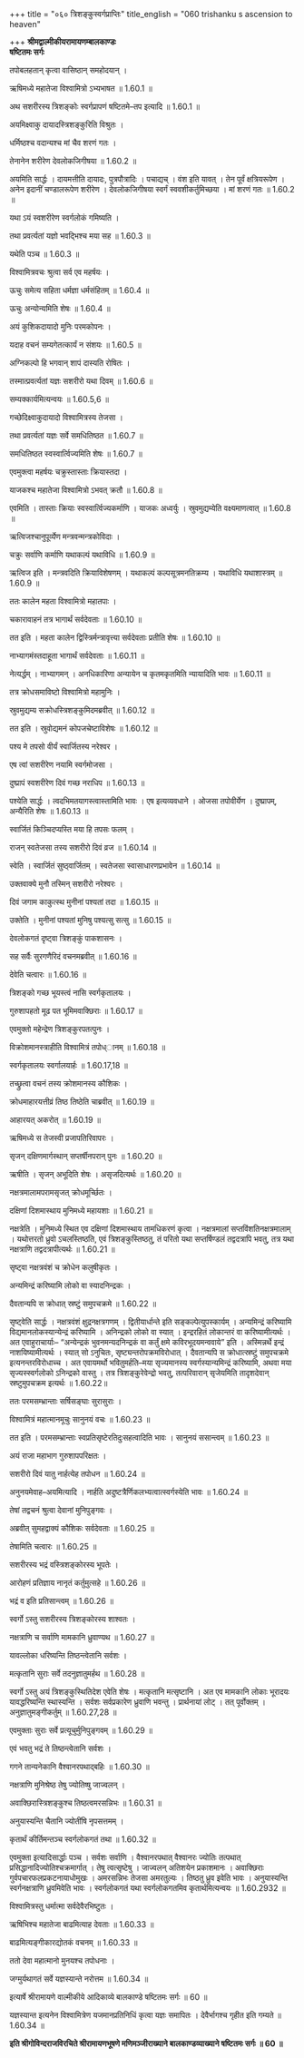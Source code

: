 +++
title = "०६० त्रिशङ्कुस्वर्गप्राप्तिः"
title_english = "060 trishanku s ascension to heaven"

+++
**श्रीमद्वाल्मीकीयरामायणम्बालकाण्डः  
षष्टितमः सर्गः**

तपोबलहतान् कृत्वा वासिष्ठान् समहोदयान् ।

ऋषिमध्ये महातेजा विश्वामित्रो ऽभ्यभाषत ॥ 1.60.1 ॥

अथ सशरीरस्य त्रिशङ्कोः स्वर्गप्रापणं षष्टितमे–तप इत्यादि ॥ 1.60.1 ॥

अयमिक्ष्वाकु दायादस्त्रिशङ्कुरिति विश्रुतः ।

धर्मिष्ठश्च वदान्यश्च मां चैव शरणं गतः ।

तेनानेन शरीरेण देवलोकजिगीषया ॥ 1.60.2 ॥

अयमिति सार्द्धः । दायमत्तीति दायादः, पुत्रपौत्रादिः । पचाद्यच् । वंश इति यावत् । तेन पूर्वं क्षत्रियरूपेण । अनेन इदानीं चण्डालरूपेण शरीरेण । देवलोकजिगीषया स्वर्गं स्ववशीकर्तुमिच्छया । मां शरणं गतः ॥ 1.60.2 ॥

यथा ऽयं स्वशरीरेण स्वर्गलोकं गमिष्यति ।

तथा प्रवर्त्यतां यज्ञो भवद्भिश्च मया सह ॥ 1.60.3 ॥

यथेति पञ्च ॥ 1.60.3 ॥

विश्वामित्रवचः श्रुत्वा सर्व एव महर्षयः ।

ऊचुः समेत्य सहिता धर्मज्ञा धर्मसंहितम् ॥ 1.60.4 ॥

ऊचुः अन्योन्यमिति शेषः ॥ 1.60.4 ॥

अयं कुशिकदायादो मुनिः परमकोपनः ।

यदाह वचनं सम्यगेतत्कार्यं न संशयः ॥ 1.60.5 ॥

अग्निकल्पो हि भगवान् शापं दास्यति रोषितः ।

तस्मात्प्रवर्त्यतां यज्ञः सशरीरो यथा दिवम् ॥ 1.60.6 ॥

सम्यक्कार्यमित्यन्वयः ॥ 1.60.5,6 ॥

गच्छेदिक्ष्वाकुदायादो विश्वामित्रस्य तेजसा ।

तथा प्रवर्त्यतां यज्ञः सर्वे समधितिष्ठत ॥ 1.60.7 ॥

समधितिष्ठत स्वस्वार्त्विज्यमिति शेषः ॥ 1.60.7 ॥

एवमुक्त्वा महर्षयः चक्रुस्तास्ताः क्रियास्तदा ।

याजकश्च महातेजा विश्वामित्रो ऽभवत् क्रतौ ॥ 1.60.8 ॥

एवमिति । तास्ताः क्रियाः स्वस्वार्त्विज्यकर्माणि । याजकः अध्वर्युः । स्रुवमुद्यम्येति वक्ष्यमाणत्वात् ॥ 1.60.8 ॥

ऋत्विजश्चानुपूर्व्येण मन्त्रवन्मन्त्रकोविदाः ।

चक्रुः सर्वाणि कर्माणि यथाकल्पं यथाविधि ॥ 1.60.9 ॥

ऋत्विज इति । मन्त्रवदिति क्रियाविशेषणम् । यथाकल्पं कल्पसूत्रमनतिक्रम्य । यथाविधि यथाशास्त्रम् ॥ 1.60.9 ॥

ततः कालेन महता विश्वामित्रो महातपाः ।

चकारावाहनं तत्र भागार्थं सर्वदेवताः ॥ 1.60.10 ॥

तत इति । महता कालेन द्विस्त्रिर्मन्त्रावृत्त्या सर्वदेवताः प्रतीति शेषः ॥ 1.60.10 ॥

नाभ्यागमंस्तदाहूता भागार्थं सर्वदेवताः ॥ 1.60.11 ॥

नेत्यर्द्धम् । नाभ्यागमन् । अनधिकारिणा अन्यायेन च कृतमकृतमिति न्यायादिति भावः ॥ 1.60.11 ॥

तत्र क्रोधसमाविष्टो विश्वामित्रो महामुनिः ।

स्रुवमुद्यम्य सक्रोधस्त्रिशङ्कुमिदमब्रवीत् ॥ 1.60.12 ॥

तत इति । स्रुवोद्यमनं कोपजचेष्टाविशेषः ॥ 1.60.12 ॥

पश्य मे तपसो वीर्यं स्वार्जितस्य नरेश्वर ।

एष त्वां सशरीरेण नयामि स्वर्गमोजसा ।

दुष्प्रापं स्वशरीरेण दिवं गच्छ नराधिप ॥ 1.60.13 ॥

पश्येति सार्द्धः । त्वदभिमतयागस्त्वास्तामिति भावः । एष इत्यव्यवधाने । ओजसा तपोवीर्येण । दुष्प्रापम्, अन्यैरिति शेषः ॥ 1.60.13 ॥

स्वार्जितं किञ्चिदप्यस्ति मया हि तपसः फलम् ।

राजन् स्वतेजसा तस्य सशरीरो दिवं व्रज ॥ 1.60.14 ॥

स्वेति । स्वार्जितं सुष्ठ्वार्जितम् । स्वतेजसा स्वासाधारणप्रभावेन ॥ 1.60.14 ॥

उक्तवाक्ये मुनौ तस्मिन् सशरीरो नरेश्वरः ।

दिवं जगाम काकुत्स्थ मुनीनां पश्यतां तदा ॥ 1.60.15 ॥

उक्तेति । मुनीनां पश्यतां मुनिषु पश्यत्सु सत्सु ॥ 1.60.15 ॥

देवलोकगतं दृष्ट्वा त्रिशङ्कुं पाकशासनः ।

सह सर्वैः सुरगणैरिदं वचनमब्रवीत् ॥ 1.60.16 ॥

देवेति चत्वारः ॥ 1.60.16 ॥

त्रिशङ्को गच्छ भूयस्त्वं नासि स्वर्गकृतालयः ।

गुरुशापहतो मूढ पत भूमिमवाक्छिराः ॥ 1.60.17 ॥

एवमुक्तो महेन्द्रेण त्रिशङ्कुरपतत्पुनः ।

विक्रोशमानस्त्राहीति विश्वामित्रं तपोध्ानम् ॥ 1.60.18 ॥

स्वर्गकृतालयः स्वर्गालयार्हः ॥ 1.60.17,18 ॥

तच्छ्रुत्वा वचनं तस्य क्रोशमानस्य कौशिकः ।

क्रोधमाहारयत्तीव्रं तिष्ठ तिष्ठेति चाब्रवीत् ॥ 1.60.19 ॥

आहारयत् अकरोत् ॥ 1.60.19 ॥

ऋषिमध्ये स तेजस्वी प्रजापतिरिवापरः ।

सृजन् दक्षिणमार्गस्थान् सप्तर्षीनपरान् पुनः ॥ 1.60.20 ॥

ऋषीति । सृजन् अभूदिति शेषः । असृजदित्यर्थः ॥ 1.60.20 ॥

नक्षत्रमालामपरामसृजत् क्रोधमूर्च्छितः ।

दक्षिणां दिशमास्थाय मुनिमध्ये महायशाः ॥ 1.60.21 ॥

नक्षत्रेति । मुनिमध्ये स्थित एव दक्षिणां दिशमास्थाय तामधिकरणं कृत्वा । नक्षत्रमालां सप्तविंशतिनक्षत्रमालाम् । यथोत्तरतो ध्रुवो ऽचलस्तिष्ठति, एवं त्रिशङ्कुस्तिष्ठतु, तं परितो यथा सप्तर्षिण्डलं तद्वदत्रापि भवतु, तत्र यथा नक्षत्राणि तद्वदत्रापीत्यर्थः ॥ 1.60.21 ॥

सृष्ट्वा नक्षत्रवंशं च क्रोधेन कलुषीकृतः ।

अन्यमिन्द्रं करिष्यामि लोको वा स्यादनिन्द्रकः ।

दैवतान्यपि स क्रोधात् स्रष्टुं समुपचक्रमे ॥ 1.60.22 ॥

सृष्ट्वेति सार्द्धः । नक्षत्रवंशं क्षुद्रनक्षत्रगणम् । द्वितीयार्धान्ते इति सङ्कल्पेत्युपस्कार्यम् । अन्यमिन्द्रं करिष्यामि विद्यमानलोकस्यान्येन्द्रं करिष्यामि । अनिन्द्रको लोको वा स्यात् । इन्द्ररहितं लोकान्तरं वा करिष्यामीत्यर्थः । अत एवाहुराचार्याः– “अन्येन्द्रकं भुवनमन्यदनिन्द्रकं वा कर्तुं क्षमे कविरभूदयमन्ववाये” इति । अस्मिन्नर्थे इन्द्रं नाशयिष्यामीत्यर्थः । स्यात् सो ऽनुचितः, सृष्ट्यन्तरोपक्रमविरोधात् । दैवतान्यपि स क्रोधात्स्रष्टुं समुपचक्रमे इत्यनन्तरविरोधाच्च । अत एवायमर्थो भवितुमर्हति–मया सृज्यमानस्य स्वर्गस्यान्यमिन्द्रं करिष्यामि, अथवा मया सृज्यस्स्वर्गलोको ऽनिन्द्रको वास्तु । तत्र त्रिशङ्कुरेवेन्द्रो भवतु, तत्परिवारान् सृजेयमिति तादृशदेवान् स्रष्टुमुपचक्रम इत्यर्थः ॥ 1.60.22॥

ततः परमसम्भ्रान्ताः सर्षिसङ्घाः सुरासुराः ।

विश्वामित्रं महात्मानमूचुः सानुनयं वचः ॥ 1.60.23 ॥

तत इति । परमसम्भ्रान्ताः स्वप्रतिसृष्टेरतिदुःसहत्वादिति भावः । सानुनयं ससान्त्वम् ॥ 1.60.23 ॥

अयं राजा महाभाग गुरुशापपरिक्षतः ।

सशरीरो दिवं यातु नार्हत्येह तपोधन ॥ 1.60.24 ॥

अनुनयमेवाह–अयमित्यादि । नार्हति अदुष्टत्रैर्णिकलभ्यत्वात्स्वर्गस्येति भावः ॥ 1.60.24 ॥

तेषां तद्वचनं श्रुत्वा देवानां मुनिपुङ्गवः ।

अब्रवीत् सुमहद्वाक्यं कौशिकः सर्वदेवताः ॥ 1.60.25 ॥

तेषामिति चत्वारः ॥ 1.60.25 ॥

सशरीरस्य भद्रं वस्त्रिशङ्कोरस्य भूपतेः ।

आरोहणं प्रतिज्ञाय नानृतं कर्तुमुत्सहे ॥ 1.60.26 ॥

भद्रं व इति प्रतिसान्त्वम् ॥ 1.60.26 ॥

स्वर्गो ऽस्तु सशरीरस्य त्रिशङ्कोरस्य शाश्वतः ।

नक्षत्राणि च सर्वाणि मामकानि ध्रुवाण्यथ ॥ 1.60.27 ॥

यावल्लोका धरिष्यन्ति तिष्ठन्त्वेतानि सर्वशः ।

मत्कृतानि सुराः सर्वे तदनुज्ञातुमर्हथ ॥ 1.60.28 ॥

स्वर्गो ऽस्तु अयं त्रिशङ्कुस्थितिदेश एवेति शेषः । मत्कृतानि मत्सृष्टानि । अत एव मामकानि लोकाः भूरादयः यावद्धरिष्यन्ति स्थास्यन्ति । सर्वशः सर्वप्रकारेण ध्रुवाणि भवन्तु । प्रार्थनायां लोट् । तत् पूर्वोक्तम् । अनुज्ञातुमङ्गीकर्तुम् ॥ 1.60.27,28 ॥

एवमुक्ताः सुराः सर्वे प्रत्यूचुर्मुनिपुङ्गवम् ॥ 1.60.29 ॥

एवं भवतु भद्रं ते तिष्ठन्त्वेतानि सर्वशः ।

गगने तान्यनेकानि वैश्वानरपथाद्बहिः ॥ 1.60.30 ॥

नक्षत्राणि मुनिश्रेष्ठ तेषु ज्योतिष्षु जाज्वलन् ।

अवाक्छिरास्त्रिशङ्कुश्च तिष्ठत्वमरसन्निभः ॥ 1.60.31 ॥

अनुयास्यन्ति चैतानि ज्योतींषि नृपसत्तमम् ।

कृतार्थं कीर्तिमन्तञ्च स्वर्गलोकगतं तथा ॥ 1.60.32 ॥

एवमुक्ता इत्यादिसार्द्धाः पञ्च । सर्वशः सर्वाणि । वैश्वानरपथात् वैश्वानरः ज्योतिः तत्पथात् प्रसिद्धानादिज्योतिश्चक्रमार्गात् । तेषु त्वत्सृष्टेषु । जाज्वलन् अतिशयेन प्रकाशमानः । अवाक्छिराः गुर्वपचारफलप्रकटनायाधोमुखः । अमरसन्निभः तेजसा अमरतुल्यः । तिष्ठतु ध्रुव इवेति भावः । अनुयास्यन्ति स्वर्गनक्षत्राणि ध्रुवमिवेति भावः । स्वर्गलोकगतं यथा स्वर्गलोकगतमिव कृतार्थमित्यन्वयः ॥ 1.60.2932 ॥

विश्वामित्रस्तु धर्मात्मा सर्वदेवैरभिष्टुतः ।

ऋषिभिश्च महातेजा बाढमित्याह देवताः ॥ 1.60.33 ॥

बाढमित्यङ्गीकारद्योतकं वचनम् ॥ 1.60.33 ॥

ततो देवा महात्मानो मुनयश्च तपोधनाः ।

जग्मुर्यथागतं सर्वे यज्ञस्यान्ते नरोत्तम ॥ 1.60.34 ॥

इत्यार्षे श्रीरामायणे वाल्मीकीये आदिकाव्ये बालकाण्डे षष्टितमः सर्गः ॥ 60 ॥

यज्ञस्यान्त इत्यनेन विश्वामित्रेण यजमानप्रतिनिधिं कृत्वा यज्ञः समापितः । देवैर्भागश्च गृहीत इति गम्यते ॥ 1.60.34 ॥

**इति श्रीगोविन्दराजविरचिते श्रीरामायणभूषणे मणिमञ्जीराख्याने बालकाण्डव्याख्याने षष्टितमः सर्गः ॥ 60 ॥**

